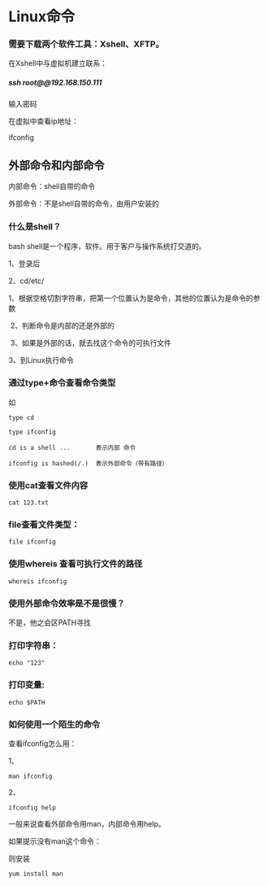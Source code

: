 # Linux命令







### 需要下载两个软件工具：Xshell、XFTP。



在Xshell中与虚拟机建立联系：

##### ssh root@@192.168.150.111

输入密码



在虚拟中查看ip地址：

ifconfig     



## 外部命令和内部命令



内部命令：shell自带的命令

外部命令：不是shell自带的命令，由用户安装的



### 什么是shell？



bash shell是一个程序，软件。用于客户与操作系统打交道的。

1、登录后

2、cd/etc/

​	1、根据空格切割字符串，把第一个位置认为是命令，其他的位置认为是命令的参数

​	2、判断命令是内部的还是外部的

​	3、如果是外部的话，就去找这个命令的可执行文件

3、到Linux执行命令





### 通过type+命令查看命令类型

如

```
type cd

type ifconfig

cd is a shell ...		表示内部 命令

ifconfig is hashed(/.)	表示外部命令（带有路径）
```





### 使用cat查看文件内容

```
cat 123.txt
```

### file查看文件类型：

```
file ifconfig
```



### 使用whereis 查看可执行文件的路径

```
whereis ifconfig
```



### 使用外部命令效率是不是很慢？

不是，他之会区PATH寻找



### 打印字符串：

```
echo "123"
```





### 打印变量:

```
echo $PATH
```



### 如何使用一个陌生的命令

查看ifconfig怎么用：

1、

```
man ifconfig
```

2、

```
ifconfig help 
```

一般来说查看外部命令用man，内部命令用help。

如果提示没有man这个命令：

则安装

```
yum install man
```

















